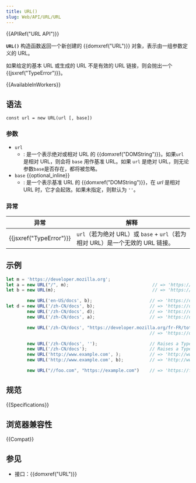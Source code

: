 ```yaml
---
title: URL()
slug: Web/API/URL/URL
---
```

{{APIRef("URL API")}}

**`URL()`** 构造函数返回一个新创建的 {{domxref("URL")}} 对象，表示由一组参数定义的 URL。

如果给定的基本 URL 或生成的 URL 不是有效的 URL 链接，则会抛出一个{{jsxref("TypeError")}}。

{{AvailableInWorkers}}

## 语法

```
const url = new URL(url [, base])
```

### 参数

- `url`
  - : 是一个表示绝对或相对 URL 的 {{domxref("DOMString")}}。如果`url` 是相对 URL，则会将 `base` 用作基准 URL。如果 `url` 是绝对 URL，则无论参数`base`是否存在，都将被忽略。
- `base` {{optional_inline}}
  - : 是一个表示基准 URL 的 {{domxref("DOMString")}}，在 _url_ 是相对 URL 时，它才会起效。如果未指定，则默认为 `''`。

### 异常

| 异常                             | 解释                                                                          |
| -------------------------------- | ----------------------------------------------------------------------------- |
| {{jsxref("TypeError")}} | `url`（若为绝对 URL）或 `base` + `url`（若为相对 URL）是一个无效的 URL 链接。 |

## 示例

```js
let m = 'https://developer.mozilla.org';
let a = new URL("/", m);                                // => 'https://developer.mozilla.org/'
let b = new URL(m);                                     // => 'https://developer.mozilla.org/'

        new URL('en-US/docs', b);                      // => 'https://developer.mozilla.org/zh-CN/docs'
let d = new URL('/zh-CN/docs', b);                     // => 'https://developer.mozilla.org/zh-CN/docs'
        new URL('/zh-CN/docs', d);                     // => 'https://developer.mozilla.org/zh-CN/docs'
        new URL('/zh-CN/docs', a);                     // => 'https://developer.mozilla.org/zh-CN/docs'

        new URL('/zh-CN/docs', "https://developer.mozilla.org/fr-FR/toto");
                                                       // => 'https://developer.mozilla.org/zh-CN/docs'

        new URL('/zh-CN/docs', '');                    // Raises a TypeError exception as '' is not a valid URL
        new URL('/zh-CN/docs');                        // Raises a TypeError exception as '/zh-CN/docs' is not a valid URL
        new URL('http://www.example.com', );           // => 'http://www.example.com/'
        new URL('http://www.example.com', b);          // => 'http://www.example.com/'

        new URL("//foo.com", "https://example.com")    // => 'https://foo.com' (see relative URLs)
```

## 规范

{{Specifications}}

## 浏览器兼容性

{{Compat}}

## 参见

- 接口：{{domxref("URL")}}
